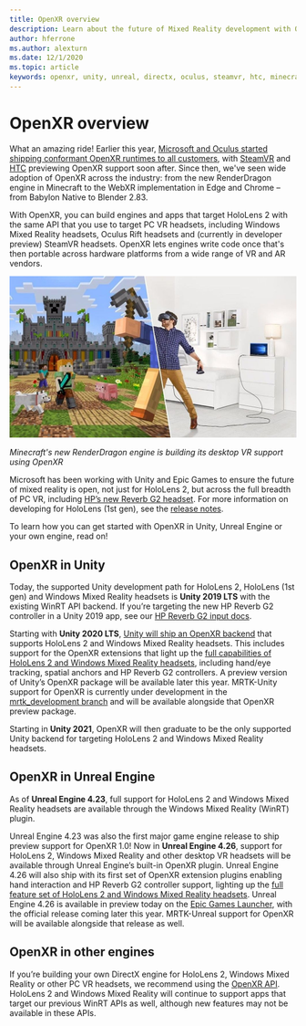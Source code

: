 ```yaml
---
title: OpenXR overview
description: Learn about the future of Mixed Reality development with OpenXR in Unity, Unreal, and DirectX.
author: hferrone
ms.author: alexturn
ms.date: 12/1/2020
ms.topic: article
keywords: openxr, unity, unreal, directx, oculus, steamvr, htc, minecraft, blender, hololens, hololens 2, webxr, mixed reality, MRTK, Mixed Reality Toolkit, augmented reality, virtual reality, mixed reality headsets, hp reverb, epic games launcher
---
```


# OpenXR overview

<!-- Could use another hero image here -->

What an amazing ride!  Earlier this year, [Microsoft and Oculus started shipping conformant OpenXR runtimes to all customers](https://www.khronos.org/news/press/multiple-conformant-openxr-implementations-ship-bringing-to-life-the-dream-of-portable-xr-applications), with [SteamVR](https://store.steampowered.com/newshub/app/250820/view/2396425843528787269) and [HTC](https://forum.vive.com/topic/8927-vive-cosmos-openxr-developer-preview/) previewing OpenXR support soon after.  Since then, we've seen wide adoption of OpenXR across the industry: from the new RenderDragon engine in Minecraft to the WebXR implementation in Edge and Chrome – from Babylon Native to Blender 2.83.

With OpenXR, you can build engines and apps that target HoloLens 2 with the same API that you use to target PC VR headsets, including Windows Mixed Reality headsets, Oculus Rift headsets and (currently in developer preview) SteamVR headsets.  OpenXR lets engines write code once that's then portable across hardware platforms from a wide range of VR and AR vendors.

![Screenshot of minecraft being played by a user wearing a mixed reality headset](images/openxr-minecraft.jpg)

*Minecraft's new RenderDragon engine is building its desktop VR support using OpenXR*

Microsoft has been working with Unity and Epic Games to ensure the future of mixed reality is open, not just for HoloLens 2, but across the full breadth of PC VR, including [HP’s new Reverb G2 headset](https://www.microsoft.com/mixed-reality/windows-mixed-reality?rtc=1).  For more information on developing for HoloLens (1st gen), see the [release notes](https://docs.microsoft.com/hololens/hololens1-release-notes).

To learn how you can get started with OpenXR in Unity, Unreal Engine or your own engine, read on!

## OpenXR in Unity

Today, the supported Unity development path for HoloLens 2, HoloLens (1st gen) and Windows Mixed Reality headsets is **Unity 2019 LTS** with the existing WinRT API backend.  If you’re targeting the new HP Reverb G2 controller in a Unity 2019 app, see our [HP Reverb G2 input docs](develop/unity/unity-reverb-g2-controllers.md).

Starting with **Unity 2020 LTS**, [Unity will ship an OpenXR backend](https://forum.unity.com/threads/unitys-plans-for-openxr.993225/) that supports HoloLens 2 and Windows Mixed Reality headsets.  This includes support for the OpenXR extensions that light up the [full capabilities of HoloLens 2 and Windows Mixed Reality headsets](develop/native/openxr.md#roadmap), including hand/eye tracking, spatial anchors and HP Reverb G2 controllers.  A preview version of Unity’s OpenXR package will be available later this year.  MRTK-Unity support for OpenXR is currently under development in the [mrtk_development branch](https://github.com/microsoft/MixedRealityToolkit-Unity/tree/mrtk_development) and will be available alongside that OpenXR preview package.

Starting in **Unity 2021**, OpenXR will then graduate to be the only supported Unity backend for targeting HoloLens 2 and Windows Mixed Reality headsets.

## OpenXR in Unreal Engine

As of **Unreal Engine 4.23**, full support for HoloLens 2 and Windows Mixed Reality headsets are available through the Windows Mixed Reality (WinRT) plugin.

Unreal Engine 4.23 was also the first major game engine release to ship preview support for OpenXR 1.0!  Now in **Unreal Engine 4.26**, support for HoloLens 2, Windows Mixed Reality and other desktop VR headsets will be available through Unreal Engine’s built-in OpenXR plugin.  Unreal Engine 4.26 will also ship with its first set of OpenXR extension plugins enabling hand interaction and HP Reverb G2 controller support, lighting up the [full feature set of HoloLens 2 and Windows Mixed Reality headsets](develop/native/openxr.md#roadmap).  Unreal Engine 4.26 is available in preview today on the [Epic Games Launcher](https://www.unrealengine.com/download/creators), with the official release coming later this year.  MRTK-Unreal support for OpenXR will be available alongside that release as well.

## OpenXR in other engines

If you’re building your own DirectX engine for HoloLens 2, Windows Mixed Reality or other PC VR headsets, we recommend using the [OpenXR API](develop/native/openxr-getting-started.md).  HoloLens 2 and Windows Mixed Reality will continue to support apps that target our previous WinRT APIs as well, although new features may not be available in these APIs.

